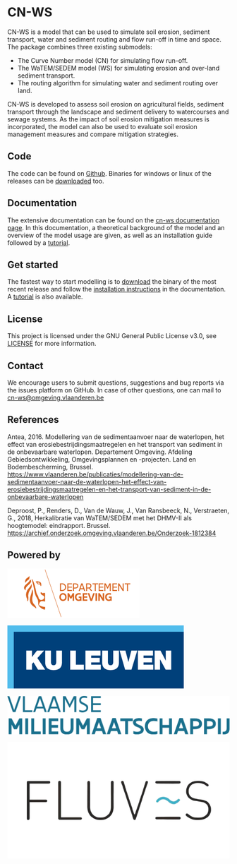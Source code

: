 # CN-WS

CN-WS is a model that can be used to
simulate soil erosion, sediment transport, water and sediment routing and
flow run-off in time and space. The package combines three existing submodels:

 - The Curve Number model (CN) for simulating flow run-off.
 - The WaTEM/SEDEM model (WS) for simulating erosion and over-land sediment
   transport.
 - The routing algorithm for simulating water and sediment routing over land.

CN-WS is developed to assess soil erosion on
agricultural fields, sediment transport through the landscape and sediment
delivery to watercourses and sewage systems. As the impact of soil erosion
mitigation measures is incorporated, the model can also be used to evaluate soil
erosion management measures and compare mitigation strategies.

## Code

The code can be found on [Github](https://github.com/cn-ws/cn-ws/). 
Binaries for windows or linux of the releases can be 
[downloaded](https://github.com/cn-ws/cn-ws/releases) too. 

## Documentation

The extensive documentation can be found on the 
[cn-ws documentation page](https://docs.fluves.net/cn_ws/index.html). 
In this documentation, a theoretical background of the model and an overview
of the model usage are given, as well as an installation guide followed by a
[tutorial](https://docs.fluves.net/cn_ws/tutorial.html).

## Get started

The fastest way to start modelling is to 
[download](https://github.com/cn-ws/cn-ws/releases) the binary of the 
most recent release and follow the 
[installation instructions](https://docs.fluves.net/cn_ws/installation.html) in 
the documentation. A [tutorial](https://docs.fluves.net/cn_ws/tutorial.html) is 
also available.  

## License

This project is licensed under the GNU General Public License v3.0, see
[LICENSE](https://github.com/cn-ws/cn-ws/blob/master/LICENSE) for more information.

## Contact

We encourage users to submit questions, suggestions and bug reports via
the issues platform on GitHub. In case of other questions, one can mail
to <cn-ws@omgeving.vlaanderen.be>

## References

Antea, 2016. Modellering van de sedimentaanvoer naar de waterlopen, het
effect van erosiebestrijdingsmaatregelen en het transport van sediment in de
onbevaarbare waterlopen. Departement Omgeving. Afdeling Gebiedsontwikkeling,
Omgevingsplannen en -projecten. Land en Bodembescherming, Brussel.
https://www.vlaanderen.be/publicaties/modellering-van-de-sedimentaanvoer-naar-de-waterlopen-het-effect-van-erosiebestrijdingsmaatregelen-en-het-transport-van-sediment-in-de-onbevaarbare-waterlopen

Deproost, P., Renders, D., Van de Wauw, J., Van Ransbeeck, N.,
Verstraeten, G., 2018, Herkalibratie van WaTEM/SEDEM met het DHMV-II als
hoogtemodel: eindrapport. Brussel.
https://archief.onderzoek.omgeving.vlaanderen.be/Onderzoek-1812384

## Powered by

![image](docs/_static/png/DepartementOmgeving_logo.png)

![image](docs/_static/png/KULeuven_logo.png)

![image](docs/_static/png/VMM_logo.png)

![image](docs/_static/png/fluves_logo.png)
